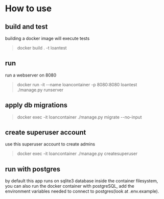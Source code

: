 # How to use

## build and test

building a docker image will execute tests

> docker build . -t loantest

## run

run a webserver on 8080

> docker run -it --name loancontainer -p 8080:8080 loantest ./manage.py runserver

## apply db migrations

> docker exec -it loancontainer ./manage.py migrate --no-input

## create superuser account

use this superuser account to create admins

> docker exec -it loancontainer ./manage.py createsuperuser

## run with postgres

by default this app runs on sqlite3 database inside the container filesystem,
you can also run the docker container with postgreSQL,
add the environment variables needed to connect to postgres(look at .env.example).
